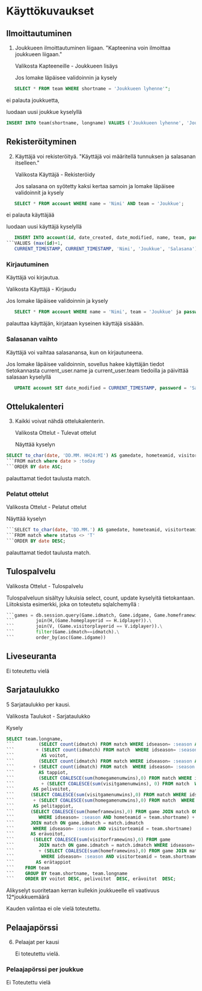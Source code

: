# Käyttökuvaukset

## Ilmoittautuminen

1. Joukkueen ilmoittautuminen liigaan. "Kapteenina voin ilmoittaa joukkueen liigaan." 

   Valikosta Kapteeneille - Joukkueen lisäys

   Jos lomake läpäisee validoinnin ja kysely
```sql
   SELECT * FROM team WHERE shortname = 'Joukkueen lyhenne'";
```
   ei palauta joukkuetta,

   luodaan uusi joukkue kyselyllä 
   ```sql
   INSERT INTO team(shortname, longname) VALUES ('Joukkueen lyhenne', 'Joukkueen nimi') 
   ```
## Rekisteröityminen

2. Käyttäjä voi rekisteröityä. "Käyttäjä voi määritellä tunnuksen ja salasanan itselleen."

   Valikosta Käyttäjä - Rekisteröidy

   Jos salasana on syötetty kaksi kertaa samoin ja lomake läpäisee validoinnit ja kysely 
```sql
   SELECT * FROM account WHERE name = 'Nimi' AND team = 'Joukkue';
```
   ei palauta käyttäjää

   luodaan uusi käyttäjä kyselyllä 
```sql
   INSERT INTO account(id, date_created, date_modified, name, team, password) 
```VALUES (max(id)+1,
   CURRENT_TIMESTAMP, CURRENT_TIMESTAMP, 'Nimi', 'Joukkue', 'Salasana');
```
### Kirjautuminen

   Käyttäjä voi kirjautua.

   Valikosta Käyttäjä - Kirjaudu

   Jos lomake läpäisee validoinnin ja kysely 
```sql
   SELECT * FROM account WHERE name = 'Nimi', team = 'Joukkue' ja password ='Salasana';
```
   palauttaa käyttäjän, kirjataan kyseinen käyttäjä sisäään.

### Salasanan vaihto

   Käyttäjä voi vaihtaa salasanansa, kun on kirjautuneena.

   Jos lomake läpäisee validoinnin, sovellus hakee käyttäjän tiedot tietokannasta current_user.name ja current_user.team tiedoilla ja päivittää salasaan kyselyllä 
```sql
   UPDATE account SET date_modified = CURRENT_TIMESTAMP, password = 'Salasana' WHERE id = ?
``` 

## Ottelukalenteri

3. Kaikki voivat nähdä ottelukalenterin.

   Valikosta Ottelut - Tulevat ottelut

   Näyttää kyselyn 
```sql
SELECT to_char(date, 'DD.MM. HH24:MI') AS gamedate, hometeamid, visitorteamid 
```FROM match where date > :today
```ORDER BY date ASC;
```
palauttamat tiedot taulusta match.

### Pelatut ottelut

   Valikosta Ottelut - Pelatut ottelut

   Näyttää kyselyn
```sql
```SELECT to_char(date, 'DD.MM.') AS gamedate, hometeamid, visitorteamid, homegamenumwins, visitorgamenumwins
```FROM match where status <> 'T' 
```ORDER BY date DESC;
```
   palauttamat tiedot taulusta match.
    
## Tulospalvelu

   Valikosta Ottelut - Tulospalvelu

   Tulospalveluun sisältyy lukuisia select, count, update kyselyitä tietokantaan. Liitoksista esimerkki, joka on toteutetu sqlalchemyllä :

```python
```games = db.session.query(Game.idmatch, Game.idgame, Game.homeframewins, Game.visitorframewins, H.name.label('homePlayerName'), V.name.label('visitPlayerName')).\
```        join(H,(Game.homeplayerid == H.idplayer)).\
```        join(V, (Game.visitorplayerid == V.idplayer)).\
```        filter(Game.idmatch==idmatch).\
```        order_by(asc(Game.idgame))
```
## Liveseuranta

   Ei toteutettu vielä

## Sarjataulukko

5 Sarjataulukko per kausi. 

   Valikosta Taulukot - Sarjataulukko

   Kysely 
   
   ```sql
   SELECT team.longname,
   ```         (SELECT count(idmatch) FROM match WHERE idseason= :season AND homegamenumwins>4 AND hometeamid = team.shortname)
   ```        + (SELECT count(idmatch) FROM match  WHERE idseason= :season AND visitgamenumwins>4 AND visitorteamid = team.shortname) 
   ```          AS voitot, 
   ```         (SELECT count(idmatch) FROM match WHERE idseason= :season AND visitgamenumwins>4 AND hometeamid = team.shortname) 
   ```       + (SELECT count(idmatch) FROM match  WHERE idseason= :season AND homegamenumwins>4 AND visitorteamid = team.shortname)
   ```         AS tappiot,          
   ```         (SELECT COALESCE(sum(homegamenumwins),0) FROM match WHERE idseason= :season AND hometeamid = team.shortname) 
   ```          + (SELECT COALESCE(sum(visitgamenumwins), 0) FROM match  WHERE idseason= :season AND visitorteamid = team.shortname)
   ```       AS pelivoitot,
   ```      (SELECT COALESCE(sum(visitgamenumwins),0) FROM match WHERE idseason= :season AND hometeamid = team.shortname)
   ```       + (SELECT COALESCE(sum(homegamenumwins),0) FROM match  WHERE idseason= :season AND visitorteamid = team.shortname)
   ```       AS pelitappiot,
   ```      (SELECT COALESCE(sum(homeframewins),0) FROM game JOIN match ON game.idmatch = match.idmatch 
   ```         WHERE idseason= :season AND hometeamid = team.shortname) + (SELECT COALESCE(sum(visitorframewins), 0) FROM game 
   ```      JOIN match ON game.idmatch = match.idmatch 
   ```       WHERE idseason= :season AND visitorteamid = team.shortname) 
   ```      AS erävoitot,
  ```       (SELECT COALESCE(sum(visitorframewins),0) FROM game 
  ```         JOIN match ON game.idmatch = match.idmatch WHERE idseason= :season AND hometeamid = team.shortname) 
  ```         + (SELECT COALESCE(sum(homeframewins),0) FROM game JOIN match ON game.idmatch = match.idmatch 
  ```          WHERE idseason= :season AND visitorteamid = team.shortname) 
  ```        AS erätappiot
   ```    FROM team 
   ```    GROUP BY team.shortname, team.longname 
   ```    ORDER BY voitot DESC, pelivoitot  DESC, erävoitot  DESC;
```

   Alikyselyt suoritetaan kerran kullekin joukkueelle eli vaativuus 12*joukkuemäärä

   Kauden valintaa ei ole vielä toteutettu.

## Pelaajapörssi

6. Pelaajat per kausi

   Ei toteutettu vielä.

### Pelaajapörssi per joukkue

   Ei Toteutettu vielä

